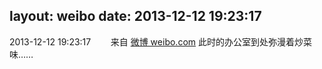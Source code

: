 layout: weibo
date: 2013-12-12 19:23:17
---
<meta name="referrer" content="no-referrer" />

2013-12-12 19:23:17  &nbsp;&nbsp;&nbsp;&nbsp;&nbsp;&nbsp; 来自 <a href="http://weibo.com/" rel="nofollow">微博 weibo.com</a>
此时的办公室到处弥漫着炒菜味…… ​​​
